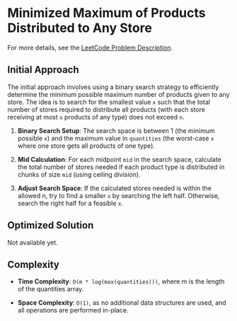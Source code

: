 # Minimized Maximum of Products Distributed to Any Store

For more details, see the [LeetCode Problem Description](https://leetcode.com/problems/minimized-maximum-of-products-distributed-to-any-store/description/).

## Initial Approach

The initial approach involves using a binary search strategy to efficiently determine the minimum possible maximum number of products given to any store. The idea is to search for the smallest value `x` such that the total number of stores required to distribute all products (with each store receiving at most `x` products of any type) does not exceed `n`.

1. **Binary Search Setup**: The search space is between 1 (the minimum possible `x`) and the maximum value in `quantities` (the worst-case `x` where one store gets all products of one type).

1. **Mid Calculation**: For each midpoint `mid` in the search space, calculate the total number of stores needed if each product type is distributed in chunks of size `mid` (using ceiling division).

1. **Adjust Search Space**: If the calculated stores needed is within the allowed n, try to find a smaller `x` by searching the left half. Otherwise, search the right half for a feasible `x`.

## Optimized Solution

Not available yet.

## Complexity

- **Time Complexity**: `O(m * log(max(quantities)))`, where m is the length of the quantities array.

- **Space Complexity**: `O(1)`, as no additional data structures are used, and all operations are performed in-place.
